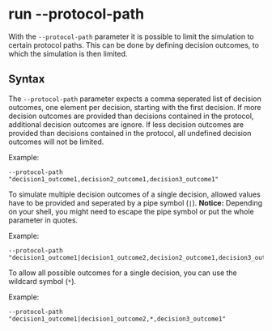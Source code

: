 # run --protocol-path

With the `--protocol-path` parameter it is possible to limit the simulation to certain protocol paths.
This can be done by defining decision outcomes, to which the simulation is then limited.

## Syntax

The `--protocol-path` parameter expects a comma seperated list of decision outcomes,
one element per decision, starting with the first decision.
If more decision outcomes are provided than decisions contained in the protocol,
additional decision outcomes are ignore.
If less decision outcomes are provided than decisions contained in the protocol,
all undefined decision outcomes will not be limited.

Example:
```
--protocol-path "decision1_outcome1,decision2_outcome1,decision3_outcome1"
```

To simulate multiple decision outcomes of a single decision,
allowed values have to be provided and seperated by a pipe symbol (`|`).
**Notice:** Depending on your shell, you might need to escape the pipe symbol or put the whole parameter in quotes.

Example:
```
--protocol-path "decision1_outcome1|decision1_outcome2,decision2_outcome1,decision3_outcome1"
```

To allow all possible outcomes for a single decision, you can use the wildcard symbol (`*`).

Example:
```
--protocol-path "decision1_outcome1|decision1_outcome2,*,decision3_outcome1"
```
